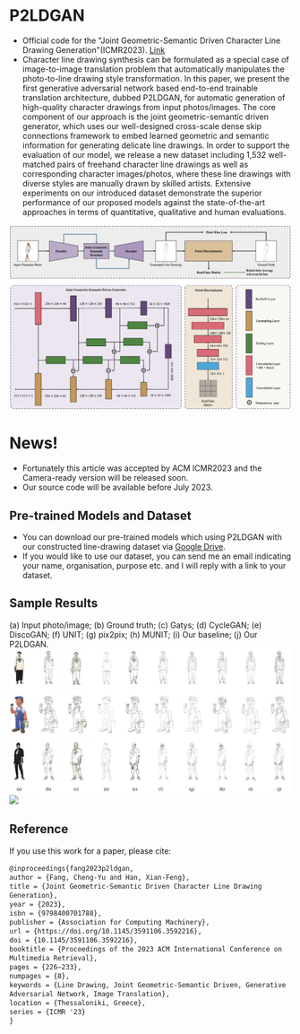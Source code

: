 # P2LDGAN
- Official code for the "Joint Geometric-Semantic Driven Character Line Drawing Generation"(ICMR2023). [Link](https://doi.org/10.1145/3591106.3592216)
- Character line drawing synthesis can be formulated as a special case of image-to-image translation problem that automatically manipulates the photo-to-line drawing style transformation. In this paper, we present the first generative adversarial network based end-to-end trainable translation architecture, dubbed P2LDGAN, for automatic generation of high-quality character drawings from input photos/images. The core component of our approach is the joint geometric-semantic driven generator, which uses our well-designed cross-scale dense skip connections framework to embed learned geometric and semantic information for generating delicate line drawings. In order to support the evaluation of our model, we release a new dataset including 1,532 well-matched pairs of freehand character line drawings as well as corresponding character images/photos, where these line drawings with diverse styles are manually drawn by skilled artists. Extensive experiments on our introduced dataset demonstrate the superior performance of our proposed models against the state-of-the-art approaches in terms of quantitative, qualitative and human evaluations.
<img src = 'imgs/network.jpg'>


# News!
- Fortunately this article was accepted by ACM ICMR2023 and the Camera-ready version will be released soon.
- Our source code will be available before July 2023.

## Pre-trained Models and Dataset
- You can download our pre-trained models which using P2LDGAN with our constructed line-drawing dataset via [Google Drive](https://drive.google.com/file/d/1To4V_Btc3QhCLBWZ0PdSNgC1cbm3isHP/view?usp=sharing).
- If you would like to use our dataset, you can send me an email indicating your name, organisation, purpose etc. and I will reply with a link to your dataset.

## Sample Results
(a) Input photo/image; (b) Ground truth; (c) Gatys; (d) CycleGAN; (e) DiscoGAN; (f) UNIT; (g) pix2pix; (h) MUNIT; (i) Our baseline; (j) Our P2LDGAN.
<img src = 'imgs/example.jpg'>
<img src = 'imgs/experiment.jpg'>

## Reference
If you use this work for a paper, please cite:

```
@inproceedings{fang2023p2ldgan,
author = {Fang, Cheng-Yu and Han, Xian-Feng},
title = {Joint Geometric-Semantic Driven Character Line Drawing Generation},
year = {2023},
isbn = {9798400701788},
publisher = {Association for Computing Machinery},
url = {https://doi.org/10.1145/3591106.3592216},
doi = {10.1145/3591106.3592216},
booktitle = {Proceedings of the 2023 ACM International Conference on Multimedia Retrieval},
pages = {226–233},
numpages = {8},
keywords = {Line Drawing, Joint Geometric-Semantic Driven, Generative Adversarial Network, Image Translation},
location = {Thessaloniki, Greece},
series = {ICMR '23}
}
```

